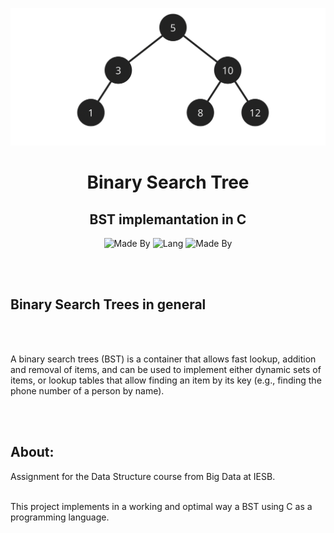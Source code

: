 <p align="center">
    <img alt="Logo" src="logo.png">
</p>

<h1 align="center">
    Binary Search Tree
</h1>

<h2 align="center">
    BST implemantation in C
</h2>

<p align="center">
    <!-- <img alt="CentOS Version" src="https://img.shields.io/badge/Linux-CentOS8-green"> -->
    <img alt="Made By" src="https://img.shields.io/badge/Made%20By-Hugo%20Pfeffer-purple?style=for-the-badge">
    <img alt="Lang" src="https://img.shields.io/badge/Language-C-blue?style=for-the-badge">
    <img alt="Made By" src="https://img.shields.io/badge/License-GPL%203.0-green?style=for-the-badge">
</p>

</br>
</br>


<h2>Binary Search Trees in general</h2>
</br></br>

A binary search trees (BST) is a container that allows fast lookup, addition and removal of items, and can be used to implement either dynamic sets of items, or lookup tables that allow finding an item by its key (e.g., finding the phone number of a person by name).

</br></br>

<h2>About:</h2>
Assignment for the Data Structure course from Big Data at IESB. 
</br></br>

This project implements in a working and optimal way a BST using C as a programming language. 
</br></br>









